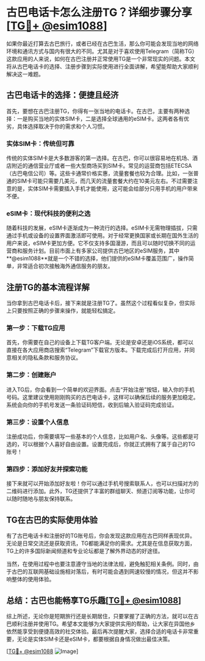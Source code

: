 # 古巴电话卡怎么注册TG？详细步骤分享[[TG💪+ @esim1088](https://t.me/s/esim1088)]

如果你最近打算去古巴旅行，或者已经在古巴生活，那么你可能会发现当地的网络环境和通讯方式与国内有很大的不同。尤其是对于喜欢使用Telegram（简称TG）这款应用的人来说，如何在古巴注册并正常使用TG是一个非常现实的问题。本文将从古巴电话卡的选择、注册步骤到实际使用进行全面讲解，希望能帮助大家顺利解决这一难题。

## 古巴电话卡的选择：便捷且经济

首先，要想在古巴注册TG，你得有一张当地的电话卡。在古巴，主要有两种选择：一是购买当地的实体SIM卡，二是选择全球通用的eSIM卡。这两者各有优劣，具体选择取决于你的需求和个人习惯。

### 实体SIM卡：传统但可靠

传统的实体SIM卡是大多数游客的第一选择。在古巴，你可以很容易地在机场、酒店附近的通信营业厅或者一些大型商场买到SIM卡。常见的运营商包括ETECSA（古巴电信公司）等。这些卡通常价格实惠，流量套餐也较为合理。比如，一张普通的SIM卡可能只需要几美元，而几天的流量套餐大约在10美元左右。不过需要注意的是，实体SIM卡需要插入手机才能使用，这可能会给部分只用手机的用户带来不便。

### eSIM卡：现代科技的便利之选

随着科技的发展，eSIM卡逐渐成为一种流行的选择。eSIM卡无需物理插拔，只需通过手机或设备的设置界面激活即可使用。对于经常更换国家或长期在国外生活的用户来说，eSIM卡更加方便。它不仅支持多国漫游，而且可以随时切换不同的运营商和服务计划。目前市面上有多家公司提供古巴地区的eSIM服务，其中**@esim1088**就是一个不错的选择，他们提供的eSIM卡覆盖范围广，操作简单，非常适合初次接触海外通信服务的朋友。

## 注册TG的基本流程详解

当你拿到古巴电话卡后，接下来就是注册TG了。虽然这个过程看似复杂，但实际上只要按照正确的步骤来操作，就能轻松搞定。

### 第一步：下载TG应用

首先，你需要在自己的设备上下载TG客户端。无论是安卓还是iOS系统，都可以直接在各大应用商店搜索“Telegram”下载官方版本。下载完成后打开应用，并同意相关的隐私条款和服务协议。

### 第二步：创建账户

进入TG后，你会看到一个简单的欢迎界面。点击“开始注册”按钮，输入你的手机号码。这里建议使用刚刚购买的古巴电话卡，这样可以确保后续的服务更加稳定。系统会向你的手机号发送一条验证码短信，收到后输入验证码完成验证。

### 第三步：设置个人信息

注册成功后，你需要填写一些基本的个人信息，比如用户名、头像等。这些都是可选的，可以根据个人喜好自由设置。设置完成后，你就正式拥有了属于自己的TG账号！

### 第四步：添加好友并探索功能

接下来就可以开始添加好友啦！你可以通过手机号搜索联系人，也可以扫描对方的二维码进行添加。此外，TG还提供了丰富的群组聊天、频道订阅等功能，让你可以随时随地与朋友保持联系。

## TG在古巴的实际使用体验

有了古巴电话卡和注册好的TG账号后，你会发现这款应用在古巴同样表现优异。无论是日常交流还是获取资讯，TG都能满足你的需求。尤其是在信息获取方面，TG上的许多国际新闻频道和专业论坛都是了解外界动态的好途径。

当然，在使用过程中也要注意遵守当地的法律法规，避免触犯相关条例。同时，由于古巴的互联网基础设施相对落后，有时可能会遇到网速较慢的情况，但这并不影响整体的使用体验。

## 总结：古巴也能畅享TG乐趣[[TG💪+ @esim1088](https://t.me/s/esim1088)]

综上所述，无论你是短期旅行还是长期居住，只要掌握了正确的方法，就可以在古巴顺利注册并使用TG。希望本文能够为大家提供实用的帮助，让大家在异国他乡依然能享受到便捷高效的社交体验。最后再次提醒大家，选择合适的电话卡非常重要，无论是实体SIM卡还是eSIM卡，都要根据自身情况做出最佳决策。

[[TG💪+ @esim1088](https://t.me/s/esim1088) ![Image](https://i.postimg.cc/4NQfJmqS/Snipaste-2025-05-13-00-14-12.png)]